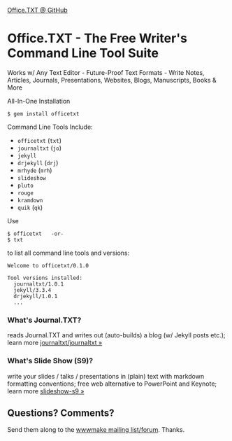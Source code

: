[Office.TXT @ GitHub](https://github.com/officetxt)

# Office.TXT - The Free Writer's Command Line Tool Suite

Works w/ Any Text Editor - Future-Proof Text Formats - Write Notes, Articles, Journals, Presentations, Websites, Blogs, Manuscripts, Books & More


All-In-One Installation

```
$ gem install officetxt
```

Command Line Tools Include:

- `officetxt` (`txt`)
- `journaltxt` (`jo`)
- `jekyll`
- `drjekyll` (`drj`)
- `mrhyde` (`mrh`)
- `slideshow`
- `pluto`
- `rouge`   
- `kramdown`
- `quik` (`qk`)


Use

``` text
$ officetxt   -or-
$ txt
```

to list all command line tools and versions:

``` text
Welcome to officetxt/0.1.0

Tool versions installed:
  journaltxt/1.0.1
  jekyll/3.3.4
  drjekyll/1.0.1
  ...
```

### What's Journal.TXT?

reads Journal.TXT and writes out (auto-builds) a blog (w/ Jekyll posts etc.);
learn more [journaltxt/journaltxt »](https://github.com/journaltxt/journaltxt)


### What's Slide Show (S9)?

write your slides / talks / presentations in (plain) text with markdown formatting conventions;
free web alternative to PowerPoint and Keynote; learn more [slideshow-s9 »](http://slideshow-s9.github.io)



## Questions? Comments?

Send them along to the [wwwmake mailing list/forum](http://groups.google.com/group/wwwmake). Thanks.
